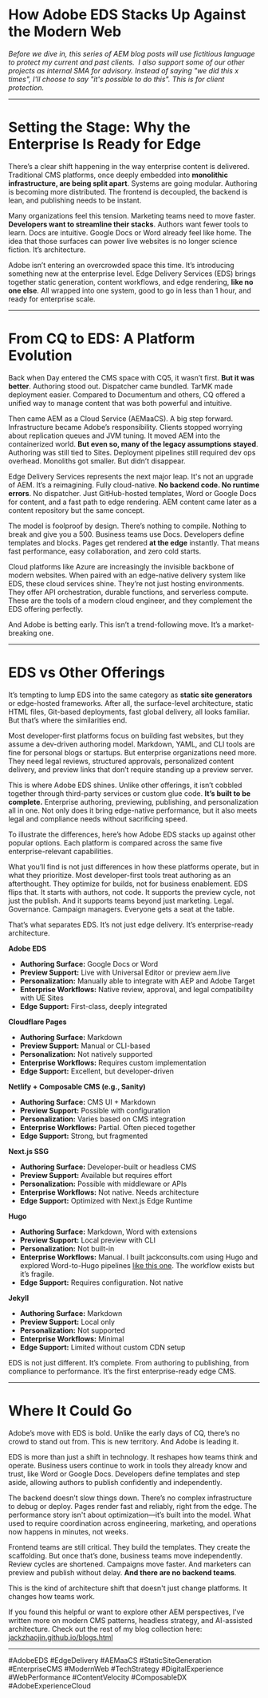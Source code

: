 # How Adobe EDS Stacks Up Against the Modern Web

*Before we dive in, this series of AEM blog posts will use fictitious language to protect my current and past clients.  I also support some of our other projects as internal SMA for advisory. Instead of saying "we did this x times", I'll choose to say "it's possible to do this". This is for client protection.*

---

# Setting the Stage: Why the Enterprise Is Ready for Edge

There’s a clear shift happening in the way enterprise content is delivered. Traditional CMS platforms, once deeply embedded into **monolithic infrastructure, are being split apart**. Systems are going modular. Authoring is becoming more distributed. The frontend is decoupled, the backend is lean, and publishing needs to be instant.

Many organizations feel this tension. Marketing teams need to move faster. **Developers want to streamline their stacks**. Authors want fewer tools to learn. Docs are intuitive. Google Docs or Word already feel like home. The idea that those surfaces can power live websites is no longer science fiction. It’s architecture.

Adobe isn’t entering an overcrowded space this time. It’s introducing something new at the enterprise level. Edge Delivery Services (EDS) brings together static generation, content workflows, and edge rendering, **like no one else**. All wrapped into one system, good to go in less than 1 hour, and ready for enterprise scale.

---

# From CQ to EDS: A Platform Evolution

Back when Day entered the CMS space with CQ5, it wasn’t first. **But it was better**. Authoring stood out. Dispatcher came bundled. TarMK made deployment easier. Compared to Documentum and others, CQ offered a unified way to manage content that was both powerful and intuitive.

Then came AEM as a Cloud Service (AEMaaCS). A big step forward. Infrastructure became Adobe’s responsibility. Clients stopped worrying about replication queues and JVM tuning. It moved AEM into the containerized world. **But even so, many of the legacy assumptions stayed**. Authoring was still tied to Sites. Deployment pipelines still required dev ops overhead. Monoliths got smaller. But didn’t disappear.

Edge Delivery Services represents the next major leap. It's not an upgrade of AEM. It’s a reimagining. Fully cloud-native. **No backend code. No runtime errors**. No dispatcher. Just GitHub-hosted templates, Word or Google Docs for content, and a fast path to edge rendering. AEM content came later as a content repository but the same concept.

The model is foolproof by design. There’s nothing to compile. Nothing to break and give you a 500. Business teams use Docs. Developers define templates and blocks. Pages get rendered **at the edge** instantly. That means fast performance, easy collaboration, and zero cold starts.

Cloud platforms like Azure are increasingly the invisible backbone of modern websites. When paired with an edge-native delivery system like EDS, these cloud services shine. They’re not just hosting environments. They offer API orchestration, durable functions, and serverless compute. These are the tools of a modern cloud engineer, and they complement the EDS offering perfectly.

And Adobe is betting early. This isn’t a trend-following move. It’s a market-breaking one.

---

# EDS vs Other Offerings

It’s tempting to lump EDS into the same category as **static site generators** or edge-hosted frameworks. After all, the surface-level architecture, static HTML files, Git-based deployments, fast global delivery, all looks familiar. But that’s where the similarities end.

Most developer-first platforms focus on building fast websites, but they assume a dev-driven authoring model. Markdown, YAML, and CLI tools are fine for personal blogs or startups. But enterprise organizations need more. They need legal reviews, structured approvals, personalized content delivery, and preview links that don’t require standing up a preview server.

This is where Adobe EDS shines. Unlike other offerings, it isn’t cobbled together through third-party services or custom glue code. **It’s built to be complete.** Enterprise authoring, previewing, publishing, and personalization all in one. Not only does it bring edge-native performance, but it also meets legal and compliance needs without sacrificing speed.

To illustrate the differences, here’s how Adobe EDS stacks up against other popular options. Each platform is compared across the same five enterprise-relevant capabilities.

What you’ll find is not just differences in how these platforms operate, but in what they prioritize. Most developer-first tools treat authoring as an afterthought. They optimize for builds, not for business enablement. EDS flips that. It starts with authors, not code. It supports the preview cycle, not just the publish. And it supports teams beyond just marketing. Legal. Governance. Campaign managers. Everyone gets a seat at the table.

That’s what separates EDS. It’s not just edge delivery. It’s enterprise-ready architecture.

**Adobe EDS**

* **Authoring Surface:** Google Docs or Word
* **Preview Support:** Live with Universal Editor or preview aem.live
* **Personalization:** Manually able to integrate with AEP and Adobe Target
* **Enterprise Workflows:** Native review, approval, and legal compatibility with UE Sites
* **Edge Support:** First-class, deeply integrated

**Cloudflare Pages**

* **Authoring Surface:** Markdown
* **Preview Support:** Manual or CLI-based
* **Personalization:** Not natively supported
* **Enterprise Workflows:** Requires custom implementation
* **Edge Support:** Excellent, but developer-driven

**Netlify + Composable CMS (e.g., Sanity)**

* **Authoring Surface:** CMS UI + Markdown
* **Preview Support:** Possible with configuration
* **Personalization:** Varies based on CMS integration
* **Enterprise Workflows:** Partial. Often pieced together
* **Edge Support:** Strong, but fragmented

**Next.js SSG**

* **Authoring Surface:** Developer-built or headless CMS
* **Preview Support:** Available but requires effort
* **Personalization:** Possible with middleware or APIs
* **Enterprise Workflows:** Not native. Needs architecture
* **Edge Support:** Optimized with Next.js Edge Runtime

**Hugo**

* **Authoring Surface:** Markdown, Word with extensions
* **Preview Support:** Local preview with CLI
* **Personalization:** Not built-in
* **Enterprise Workflows:** Manual. I built jackconsults.com using Hugo and explored Word-to-Hugo pipelines [like this one](https://www.youtube.com/watch?v=PC9NZOcCdTI). The workflow exists but it’s fragile.
* **Edge Support:** Requires configuration. Not native

**Jekyll**

* **Authoring Surface:** Markdown
* **Preview Support:** Local only
* **Personalization:** Not supported
* **Enterprise Workflows:** Minimal
* **Edge Support:** Limited without custom CDN setup

EDS is not just different. It’s complete. From authoring to publishing, from compliance to performance. It’s the first enterprise-ready edge CMS.

---

# Where It Could Go

Adobe’s move with EDS is bold. Unlike the early days of CQ, there’s no crowd to stand out from. This is new territory. And Adobe is leading it.

EDS is more than just a shift in technology. It reshapes how teams think and operate. Business users continue to work in tools they already know and trust, like Word or Google Docs. Developers define templates and step aside, allowing authors to publish confidently and independently.

The backend doesn’t slow things down. There’s no complex infrastructure to debug or deploy. Pages render fast and reliably, right from the edge. The performance story isn't about optimization—it’s built into the model. What used to require coordination across engineering, marketing, and operations now happens in minutes, not weeks.

Frontend teams are still critical. They build the templates. They create the scaffolding. But once that’s done, business teams move independently. Review cycles are shortened. Campaigns move faster. And marketers can preview and publish without delay. **And there are no backend teams**.

This is the kind of architecture shift that doesn't just change platforms. It changes how teams work.

If you found this helpful or want to explore other AEM perspectives, I’ve written more on modern CMS patterns, headless strategy, and AI-assisted architecture. Check out the rest of my blog collection here: [jackzhaojin.github.io/blogs.html](https://jackzhaojin.github.io/blogs.html)

---

\#AdobeEDS #EdgeDelivery #AEMaaCS #StaticSiteGeneration #EnterpriseCMS #ModernWeb #TechStrategy #DigitalExperience #WebPerformance #ContentVelocity #ComposableDX #AdobeExperienceCloud
